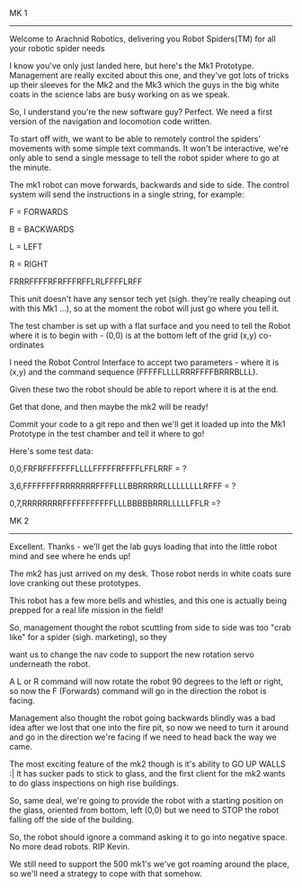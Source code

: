 MK 1
********************

Welcome to Arachnid Robotics, delivering you Robot Spiders(TM) for all your robotic spider needs

I know you've only just landed here, but here's the Mk1 Prototype. Management are really excited about this one, and they've got lots of tricks up their sleeves for the Mk2 and the Mk3 which the guys in the big white coats in the science labs are busy working on as we speak. 

So, I understand you're the new software guy? Perfect. We need a first version of the navigation and locomotion code written. 

To start off with, we want to be able to remotely control the spiders’ movements with some simple text commands. It won't be interactive, we're only able to send a single message to tell the robot spider where to go at the minute.

The mk1 robot can move forwards, backwards and side to side. The control system will send the instructions in a single string, for example:

F = FORWARDS

B = BACKWARDS

L = LEFT

R = RIGHT

FRRRFFFFRFRFFFRFFLRLFFFFLRFF

This unit doesn't have any sensor tech yet (sigh. they're really cheaping out with this Mk1 ...), so at the moment the robot will just go where you tell it. 

The test chamber is set up with a flat surface and you need to tell the Robot where it is to begin with - (0,0) is at the bottom left of the grid (x,y) co-ordinates

I need the Robot Control Interface to accept two parameters - where it is (x,y) and the command sequence (FFFFFLLLLRRRFFFFBRRRBLLL). 

Given these two the robot should be able to report where it is at the end.

Get that done, and then maybe the mk2 will be ready!

 

Commit your code to a git repo and then we'll get it loaded up into the Mk1 Prototype in the test chamber and tell it where to go!

 

Here's some test data: 

 

0,0,FRFRFFFFFFFLLLLFFFFFRFFFFLFFLRRF = ?

3,6,FFFFFFFFRRRRRRRFFFFLLLBBRRRRRLLLLLLLLLRFFF = ?

0,7,RRRRRRRRFFFFFFFFFFFLLLBBBBBRRRLLLLLFFLR =?

MK 2
********************

Excellent. Thanks - we'll get the lab guys loading that into the little robot mind and see where he ends up!

The mk2 has just arrived on my desk. Those robot nerds in white coats sure love cranking out these prototypes.

This robot has a few more bells and whistles, and this one is actually being prepped for a real life mission in the field!

So, management thought the robot scuttling from side to side was too "crab like" for a spider (sigh. marketing), so they 

want us to change the nav code to support the new rotation servo underneath the robot. 

A L or R command will now rotate the robot 90 degrees to the left or right, so now the F (Forwards) command will go in the direction the robot is facing. 

Management also thought the robot going backwards blindly was a bad idea after we lost that one into the fire pit, so now we need to turn it around and go in the direction we're facing if we need to head back the way we came.

The most exciting feature of the mk2 though is it's ability to GO UP WALLS :| It has sucker pads to stick to glass, and the first client for the mk2 wants to do glass inspections on high rise buildings.

So, same deal, we're going to provide the robot with a starting position on the glass, oriented from bottom, left (0,0) but we need to STOP the robot falling off the side of the building. 

So, the robot should ignore a command asking it to go into negative space. No more dead robots. RIP Kevin.

We still need to support the 500 mk1's we've got roaming around the place, so we'll need a strategy to cope with that somehow.
